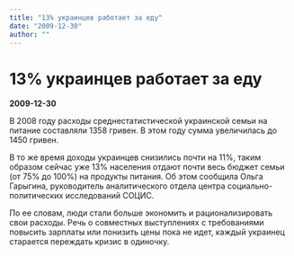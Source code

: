 ```yaml
---
title: "13% украинцев работает за еду"
date: "2009-12-30"
author: ""
---
```


# 13% украинцев работает за еду

**2009-12-30** 

В 2008 году расходы среднестатистической украинской семьи на питание составляли 1358 гривен. В этом году сумма увеличилась до 1450 гривен.

В то же время доходы украинцев снизились почти на 11%, таким образом сейчас уже 13% населения отдают почти весь бюджет семьи (от 75% до 100%) на продукты питания. Об этом сообщила Ольга Гарыгина, руководитель аналитического отдела центра социально-политических исследований СОЦИС.

По ее словам, люди стали больше экономить и рационализировать свои расходы. Речь о совместных выступлениях с требованиями повысить зарплаты или понизить цены пока не идет, каждый украинец старается переждать кризис в одиночку.